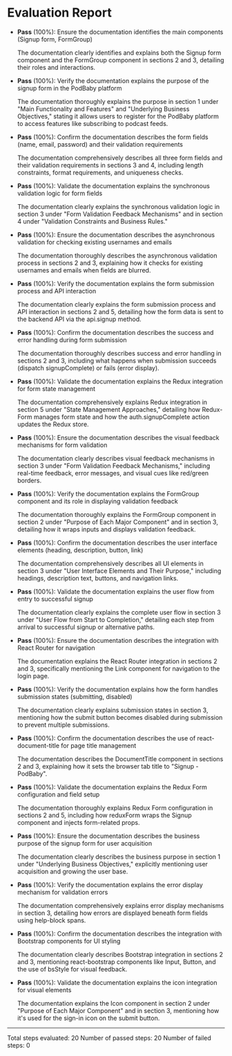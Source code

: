 # Evaluation Report

- **Pass** (100%): Ensure the documentation identifies the main components (Signup form, FormGroup)
  
  The documentation clearly identifies and explains both the Signup form component and the FormGroup component in sections 2 and 3, detailing their roles and interactions.

- **Pass** (100%): Verify the documentation explains the purpose of the signup form in the PodBaby platform
  
  The documentation thoroughly explains the purpose in section 1 under "Main Functionality and Features" and "Underlying Business Objectives," stating it allows users to register for the PodBaby platform to access features like subscribing to podcast feeds.

- **Pass** (100%): Confirm the documentation describes the form fields (name, email, password) and their validation requirements
  
  The documentation comprehensively describes all three form fields and their validation requirements in sections 3 and 4, including length constraints, format requirements, and uniqueness checks.

- **Pass** (100%): Validate the documentation explains the synchronous validation logic for form fields
  
  The documentation clearly explains the synchronous validation logic in section 3 under "Form Validation Feedback Mechanisms" and in section 4 under "Validation Constraints and Business Rules."

- **Pass** (100%): Ensure the documentation describes the asynchronous validation for checking existing usernames and emails
  
  The documentation thoroughly describes the asynchronous validation process in sections 2 and 3, explaining how it checks for existing usernames and emails when fields are blurred.

- **Pass** (100%): Verify the documentation explains the form submission process and API interaction
  
  The documentation clearly explains the form submission process and API interaction in sections 2 and 5, detailing how the form data is sent to the backend API via the api.signup method.

- **Pass** (100%): Confirm the documentation describes the success and error handling during form submission
  
  The documentation thoroughly describes success and error handling in sections 2 and 3, including what happens when submission succeeds (dispatch signupComplete) or fails (error display).

- **Pass** (100%): Validate the documentation explains the Redux integration for form state management
  
  The documentation comprehensively explains Redux integration in section 5 under "State Management Approaches," detailing how Redux-Form manages form state and how the auth.signupComplete action updates the Redux store.

- **Pass** (100%): Ensure the documentation describes the visual feedback mechanisms for form validation
  
  The documentation clearly describes visual feedback mechanisms in section 3 under "Form Validation Feedback Mechanisms," including real-time feedback, error messages, and visual cues like red/green borders.

- **Pass** (100%): Verify the documentation explains the FormGroup component and its role in displaying validation feedback
  
  The documentation thoroughly explains the FormGroup component in section 2 under "Purpose of Each Major Component" and in section 3, detailing how it wraps inputs and displays validation feedback.

- **Pass** (100%): Confirm the documentation describes the user interface elements (heading, description, button, link)
  
  The documentation comprehensively describes all UI elements in section 3 under "User Interface Elements and Their Purpose," including headings, description text, buttons, and navigation links.

- **Pass** (100%): Validate the documentation explains the user flow from entry to successful signup
  
  The documentation clearly explains the complete user flow in section 3 under "User Flow from Start to Completion," detailing each step from arrival to successful signup or alternative paths.

- **Pass** (100%): Ensure the documentation describes the integration with React Router for navigation
  
  The documentation explains the React Router integration in sections 2 and 3, specifically mentioning the Link component for navigation to the login page.

- **Pass** (100%): Verify the documentation explains how the form handles submission states (submitting, disabled)
  
  The documentation clearly explains submission states in section 3, mentioning how the submit button becomes disabled during submission to prevent multiple submissions.

- **Pass** (100%): Confirm the documentation describes the use of react-document-title for page title management
  
  The documentation describes the DocumentTitle component in sections 2 and 3, explaining how it sets the browser tab title to "Signup - PodBaby".

- **Pass** (100%): Validate the documentation explains the Redux Form configuration and field setup
  
  The documentation thoroughly explains Redux Form configuration in sections 2 and 5, including how reduxForm wraps the Signup component and injects form-related props.

- **Pass** (100%): Ensure the documentation describes the business purpose of the signup form for user acquisition
  
  The documentation clearly describes the business purpose in section 1 under "Underlying Business Objectives," explicitly mentioning user acquisition and growing the user base.

- **Pass** (100%): Verify the documentation explains the error display mechanism for validation errors
  
  The documentation comprehensively explains error display mechanisms in section 3, detailing how errors are displayed beneath form fields using help-block spans.

- **Pass** (100%): Confirm the documentation describes the integration with Bootstrap components for UI styling
  
  The documentation clearly describes Bootstrap integration in sections 2 and 3, mentioning react-bootstrap components like Input, Button, and the use of bsStyle for visual feedback.

- **Pass** (100%): Validate the documentation explains the icon integration for visual elements
  
  The documentation explains the Icon component in section 2 under "Purpose of Each Major Component" and in section 3, mentioning how it's used for the sign-in icon on the submit button.

---

Total steps evaluated: 20
Number of passed steps: 20
Number of failed steps: 0